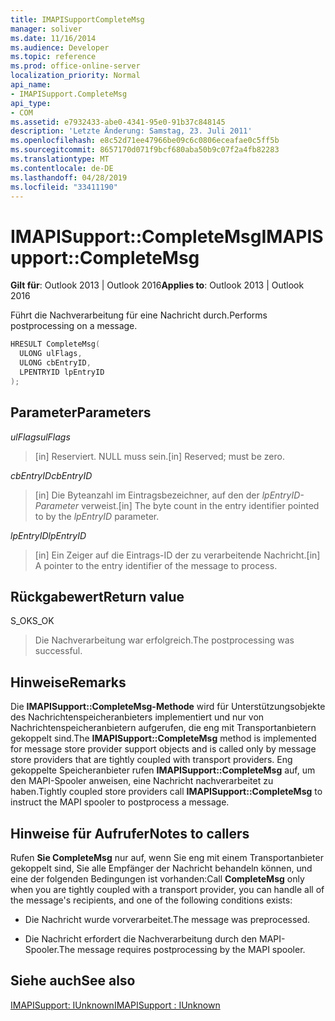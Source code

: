 ```yaml
---
title: IMAPISupportCompleteMsg
manager: soliver
ms.date: 11/16/2014
ms.audience: Developer
ms.topic: reference
ms.prod: office-online-server
localization_priority: Normal
api_name:
- IMAPISupport.CompleteMsg
api_type:
- COM
ms.assetid: e7932433-abe0-4341-95e0-91b37c848145
description: 'Letzte Änderung: Samstag, 23. Juli 2011'
ms.openlocfilehash: e8c52d71ee47966be09c6c0806eceafae0c5ff5b
ms.sourcegitcommit: 8657170d071f9bcf680aba50b9c07f2a4fb82283
ms.translationtype: MT
ms.contentlocale: de-DE
ms.lasthandoff: 04/28/2019
ms.locfileid: "33411190"
---
```

# <a name="imapisupportcompletemsg"></a><span data-ttu-id="ec519-103">IMAPISupport::CompleteMsg</span><span class="sxs-lookup"><span data-stu-id="ec519-103">IMAPISupport::CompleteMsg</span></span>

  
  
<span data-ttu-id="ec519-104">**Gilt für**: Outlook 2013 | Outlook 2016</span><span class="sxs-lookup"><span data-stu-id="ec519-104">**Applies to**: Outlook 2013 | Outlook 2016</span></span> 
  
<span data-ttu-id="ec519-105">Führt die Nachverarbeitung für eine Nachricht durch.</span><span class="sxs-lookup"><span data-stu-id="ec519-105">Performs postprocessing on a message.</span></span> 
  
```cpp
HRESULT CompleteMsg(
  ULONG ulFlags,
  ULONG cbEntryID,
  LPENTRYID lpEntryID
);
```

## <a name="parameters"></a><span data-ttu-id="ec519-106">Parameter</span><span class="sxs-lookup"><span data-stu-id="ec519-106">Parameters</span></span>

 <span data-ttu-id="ec519-107">_ulFlags_</span><span class="sxs-lookup"><span data-stu-id="ec519-107">_ulFlags_</span></span>
  
> <span data-ttu-id="ec519-108">[in] Reserviert. NULL muss sein.</span><span class="sxs-lookup"><span data-stu-id="ec519-108">[in] Reserved; must be zero.</span></span>
    
 <span data-ttu-id="ec519-109">_cbEntryID_</span><span class="sxs-lookup"><span data-stu-id="ec519-109">_cbEntryID_</span></span>
  
> <span data-ttu-id="ec519-110">[in] Die Byteanzahl im Eintragsbezeichner, auf den der  _lpEntryID-Parameter_ verweist.</span><span class="sxs-lookup"><span data-stu-id="ec519-110">[in] The byte count in the entry identifier pointed to by the  _lpEntryID_ parameter.</span></span> 
    
 <span data-ttu-id="ec519-111">_lpEntryID_</span><span class="sxs-lookup"><span data-stu-id="ec519-111">_lpEntryID_</span></span>
  
> <span data-ttu-id="ec519-112">[in] Ein Zeiger auf die Eintrags-ID der zu verarbeitende Nachricht.</span><span class="sxs-lookup"><span data-stu-id="ec519-112">[in] A pointer to the entry identifier of the message to process.</span></span>
    
## <a name="return-value"></a><span data-ttu-id="ec519-113">Rückgabewert</span><span class="sxs-lookup"><span data-stu-id="ec519-113">Return value</span></span>

<span data-ttu-id="ec519-114">S_OK</span><span class="sxs-lookup"><span data-stu-id="ec519-114">S_OK</span></span> 
  
> <span data-ttu-id="ec519-115">Die Nachverarbeitung war erfolgreich.</span><span class="sxs-lookup"><span data-stu-id="ec519-115">The postprocessing was successful.</span></span>
    
## <a name="remarks"></a><span data-ttu-id="ec519-116">Hinweise</span><span class="sxs-lookup"><span data-stu-id="ec519-116">Remarks</span></span>

<span data-ttu-id="ec519-117">Die **IMAPISupport::CompleteMsg-Methode** wird für Unterstützungsobjekte des Nachrichtenspeicheranbieters implementiert und nur von Nachrichtenspeicheranbietern aufgerufen, die eng mit Transportanbietern gekoppelt sind.</span><span class="sxs-lookup"><span data-stu-id="ec519-117">The **IMAPISupport::CompleteMsg** method is implemented for message store provider support objects and is called only by message store providers that are tightly coupled with transport providers.</span></span> <span data-ttu-id="ec519-118">Eng gekoppelte Speicheranbieter rufen **IMAPISupport::CompleteMsg** auf, um den MAPI-Spooler anweisen, eine Nachricht nachverarbeitet zu haben.</span><span class="sxs-lookup"><span data-stu-id="ec519-118">Tightly coupled store providers call **IMAPISupport::CompleteMsg** to instruct the MAPI spooler to postprocess a message.</span></span> 
  
## <a name="notes-to-callers"></a><span data-ttu-id="ec519-119">Hinweise für Aufrufer</span><span class="sxs-lookup"><span data-stu-id="ec519-119">Notes to callers</span></span>

<span data-ttu-id="ec519-120">Rufen **Sie CompleteMsg** nur auf, wenn Sie eng mit einem Transportanbieter gekoppelt sind, Sie alle Empfänger der Nachricht behandeln können, und eine der folgenden Bedingungen ist vorhanden:</span><span class="sxs-lookup"><span data-stu-id="ec519-120">Call **CompleteMsg** only when you are tightly coupled with a transport provider, you can handle all of the message's recipients, and one of the following conditions exists:</span></span> 
  
- <span data-ttu-id="ec519-121">Die Nachricht wurde vorverarbeitet.</span><span class="sxs-lookup"><span data-stu-id="ec519-121">The message was preprocessed.</span></span>
    
- <span data-ttu-id="ec519-122">Die Nachricht erfordert die Nachverarbeitung durch den MAPI-Spooler.</span><span class="sxs-lookup"><span data-stu-id="ec519-122">The message requires postprocessing by the MAPI spooler.</span></span>
    
## <a name="see-also"></a><span data-ttu-id="ec519-123">Siehe auch</span><span class="sxs-lookup"><span data-stu-id="ec519-123">See also</span></span>



[<span data-ttu-id="ec519-124">IMAPISupport: IUnknown</span><span class="sxs-lookup"><span data-stu-id="ec519-124">IMAPISupport : IUnknown</span></span>](imapisupportiunknown.md)

